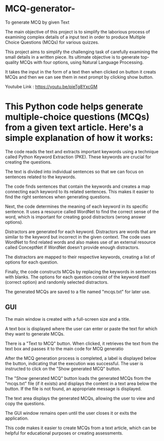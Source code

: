 # MCQ-generator-
To generate MCQ by given Text

The main objective of this project is to simplify the laborious process of examining complex details of a input text  in order to produce Multiple Choice Questions (MCQs) for various quizzes.

This project aims to simplify the challenging task of carefully examining the small details in a written piece. Its ultimate objective is to generate top-quality MCQs with four options, using Natural Language Processing. 

It takes the input in the form of a text then when clicked on button it creats MCQs and then we can see them in next prompt by clicking show button.

Youtube Link :
https://youtu.be/pieTg8YxcGM


# This Python code helps generate multiple-choice questions (MCQs) from a given text article. Here's a simple explanation of how it works:

The code reads the text and extracts important keywords using a technique called Python Keyword Extraction (PKE). These keywords are crucial for creating the questions.

The text is divided into individual sentences so that we can focus on sentences related to the keywords.

The code finds sentences that contain the keywords and creates a map connecting each keyword to its related sentences. This makes it easier to find the right sentences when generating questions.

Next, the code determines the meaning of each keyword in its specific sentence. It uses a resource called WordNet to find the correct sense of the word, which is important for creating good distractors (wrong answer options).

Distractors are generated for each keyword. Distractors are words that are similar to the keyword but incorrect in the given context. The code uses WordNet to find related words and also makes use of an external resource called ConceptNet if WordNet doesn't provide enough distractors.

The distractors are mapped to their respective keywords, creating a list of options for each question.

Finally, the code constructs MCQs by replacing the keywords in sentences with blanks. The options for each question consist of the keyword itself (correct option) and randomly selected distractors.

The generated MCQs are saved to a file named "mcqs.txt" for later use.

## GUI
The main window is created with a full-screen size and a title.

A text box is displayed where the user can enter or paste the text for which they want to generate MCQs.

There is a "Text to MCQ" button. When clicked, it retrieves the text from the text box and passes it to the main code for MCQ generatio

After the MCQ generation process is completed, a label is displayed below the button, indicating that the execution was successful. The user is instructed to click on the "Show generated MCQ" button.

The "Show generated MCQ" button loads the generated MCQs from the "mcqs.txt" file (if it exists) and displays the content in a text area below the button. If the file is not found, an appropriate message is displayed.

The text area displays the generated MCQs, allowing the user to view and copy the questions.

The GUI window remains open until the user closes it or exits the application.

This code makes it easier to create MCQs from a text article, which can be helpful for educational purposes or creating assessments.




